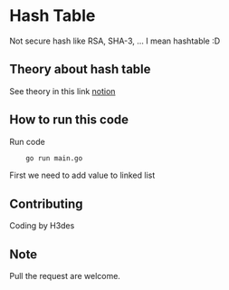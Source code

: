 # Hash Table

Not secure hash like RSA, SHA-3, ... I mean hashtable :D

## Theory about hash table

See theory in this link [notion](https://disco-jitterbug-2eb.notion.site/Hash-map-5d8b73e6636e41c48494f96b4ad6b1ad)

## How to run this code

Run code 

```bash
    go run main.go
```

First we need to add value to linked list

## Contributing
Coding by H3des

## Note
Pull the request are welcome.